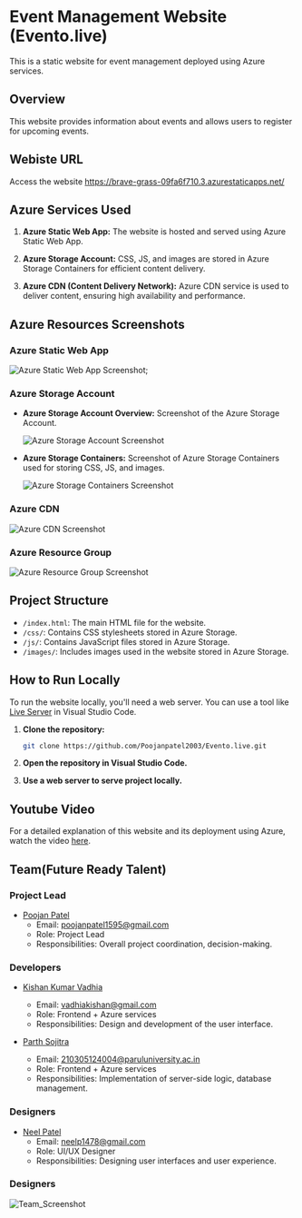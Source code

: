 # Event Management Website (Evento.live)

This is a static website for event management deployed using Azure services.

## Overview

This website provides information about events and allows users to register for upcoming events.

## Webiste URL
   Access the website https://brave-grass-09fa6f710.3.azurestaticapps.net/

## Azure Services Used

1. **Azure Static Web App:**
   The website is hosted and served using Azure Static Web App.

2. **Azure Storage Account:**
   CSS, JS, and images are stored in Azure Storage Containers for efficient content delivery.

3. **Azure CDN (Content Delivery Network):**
   Azure CDN service is used to deliver content, ensuring high availability and performance.

## Azure Resources Screenshots

### Azure Static Web App
![Azure Static Web App Screenshot](https://evento-ccerfqaegthphscc.z01.azurefd.net/images/static.png);

### Azure Storage Account

- **Azure Storage Account Overview:**
  Screenshot of the Azure Storage Account.

  ![Azure Storage Account Screenshot](https://evento-ccerfqaegthphscc.z01.azurefd.net/images/storage.png)

- **Azure Storage Containers:**
  Screenshot of Azure Storage Containers used for storing CSS, JS, and images.

  ![Azure Storage Containers Screenshot](https://evento-ccerfqaegthphscc.z01.azurefd.net/images/containers.png)

### Azure CDN
![Azure CDN Screenshot](https://evento-ccerfqaegthphscc.z01.azurefd.net/images/cdn.png)

### Azure Resource Group
![Azure Resource Group Screenshot](https://evento-ccerfqaegthphscc.z01.azurefd.net/images/reasource.png)

## Project Structure

- `/index.html`: The main HTML file for the website.
- `/css/`: Contains CSS stylesheets stored in Azure Storage.
- `/js/`: Contains JavaScript files stored in Azure Storage.
- `/images/`: Includes images used in the website stored in Azure Storage.

## How to Run Locally

To run the website locally, you'll need a web server. You can use a tool like [Live Server](https://marketplace.visualstudio.com/items?itemName=ritwickdey.LiveServer) in Visual Studio Code.

1. **Clone the repository:**
   ```bash
   git clone https://github.com/Poojanpatel2003/Evento.live.git
   

2. **Open the repository in Visual Studio Code.**
   
   
3. **Use a web server to serve project locally.**
  

## Youtube Video

For a detailed explanation of this website and its deployment using Azure, watch the video [here](https://youtube.com).


## Team(Future Ready Talent)

### Project Lead

- [Poojan Patel](https://github.com/Poojanpatel2003)
  - Email: [poojanpatel1595@gmail.com](mailto:poojanpatel1595@gmail.com)
  - Role: Project Lead
  - Responsibilities: Overall project coordination, decision-making.

### Developers

- [Kishan Kumar Vadhia](https://github.com/KishanVadhiya)
  - Email: [vadhiakishan@gmail.com](mailto:vadhiakishan@gmail.com)
  - Role: Frontend + Azure services
  - Responsibilities: Design and development of the user interface.

- [Parth Sojitra](https://github.com/parthsojitra31)
  - Email: [210305124004@paruluniversity.ac.in](mailto:210305124004@paruluniversity.ac.in)
  - Role: Frontend + Azure services
  - Responsibilities: Implementation of server-side logic, database management.

### Designers

- [Neel Patel](https://github.com/Neel-1478)
  - Email: [neelp1478@gmail.com](mailto:neelp1478@gmail.com)
  - Role: UI/UX Designer
  - Responsibilities: Designing user interfaces and user experience.

### Designers

![Team_Screenshot](https://evento-ccerfqaegthphscc.z01.azurefd.net/images/team.png)
 





